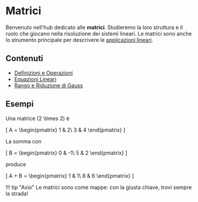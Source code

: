 # Matrici

Benvenuto nell'hub dedicato alle **matrici**. Studieremo la loro struttura e il ruolo che giocano nella risoluzione dei sistemi lineari. Le matrici sono anche lo strumento principale per descrivere le [applicazioni lineari](../applicazioni-lineari/index.md).

## Contenuti

- [Definizioni e Operazioni](definizioni.md)
- [Equazioni Lineari](equazioni-lineari.md)
- [Rango e Riduzione di Gauss](rango-e-riduzione-di-gauss.md)

## Esempi

Una matrice \(2 \times 2\) è

\[
A = \begin{pmatrix}
1 & 2\\
3 & 4
\end{pmatrix}
\]

La somma con

\[
B = \begin{pmatrix}
0 & -1\\
5 & 2
\end{pmatrix}
\]

produce

\[
A + B = \begin{pmatrix}
1 & 1\\
8 & 6
\end{pmatrix}
\]

!!! tip "Axio"
    Le matrici sono come mappe: con la giusta chiave, trovi sempre la strada!

